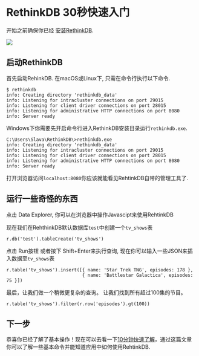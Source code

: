 # RethinkDB 30秒快速入门

<div class="infobox">
    <p>开始之前确保你已经 <a href="/#/Docs/1-0">安装RethinkDB</a>.</p>
</div>

<p>
    <img src="/DocsPages/images/quickstart.png" class="api_command_illustration">
</p>

## 启动RethinkDB

首先启动RehinkDB. 在macOS或Linux下, 只需在命令行执行以下命令.

```
$ rethinkdb
info: Creating directory 'rethinkdb_data'
info: Listening for intracluster connections on port 29015
info: Listening for client driver connections on port 28015
info: Listening for administrative HTTP connections on port 8080
info: Server ready
```

Windows下你需要先开启命令行进入RethinkDB安装目录运行`rethinkdb.exe`.
```
C:\Users\Slava\RethinkDB\>rethinkdb.exe
info: Creating directory 'rethinkdb_data'
info: Listening for intracluster connections on port 29015
info: Listening for client driver connections on port 28015
info: Listening for administrative HTTP connections on port 8080
info: Server ready
```

打开浏览器访问`localhost:8080`你应该就能看见RehtinkDB自带的管理工具了.

## 运行一些奇怪的东西

点击 Data Explorer, 你可以在浏览器中操作Javascipt来使用RehtinkDB

现在我们在RehthinkDB默认数据库`test`中创建一个`tv_shows`表
```
r.db('test').tableCreate('tv_shows')
```
点击 Run按钮 或者按下 Shift+Enter来执行查询, 现在你可以输入一些JSON来插入数据至`tv_shows`表
```
r.table('tv_shows').insert([{ name: 'Star Trek TNG', episodes: 178 },
                            { name: 'Battlestar Galactica', episodes: 75 }])
```
最后，让我们做一个稍微更复杂的查询。 让我们找到所有超过100集的节目。
```
r.table('tv_shows').filter(r.row('episodes').gt(100))
```

## 下一步

恭喜你已经了解了基本操作！现在可以去看一下[10分钟快速了解](/#/Docs/2-0)，通过这篇文章你可以了解一些基本命令并能知道应用中如何使用RehtinkDB.


